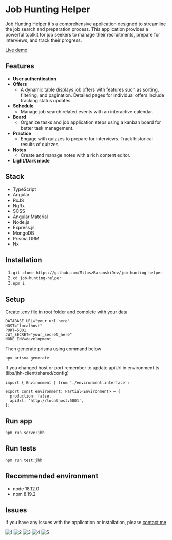 # Job Hunting Helper

Job Hunting Helper it's a comprehensive application designed to streamline the job search and preparation process. This application provides a powerful toolkit for job seekers to manage their recruitments, prepare for interviews, and track their progress.

[Live demo](https://job-hunting-helper.netlify.app/)

## Features

- **User authentication**
- **Offers**
  - A dynamic table displays job offers with features such as sorting, filtering, and pagination. Detailed pages for individual offers include tracking status updates
- **Schedule**
  - Manage job search related events with an interactive calendar.
- **Board**
  - Organize tasks and job application steps using a kanban board for better task management.
- **Practice**
  - Engage with quizzes to prepare for interviews. Track historical results of quizzes.
- **Notes**
  - Create and manage notes with a rich content editor.
- **Light/Dark mode**

## Stack

- TypeScript
- Angular
- RxJS
- NgRx
- SCSS
- Angular Material
- Node.js
- Express.js
- MongoDB
- Prisma ORM
- Nx

## Installation

1. `git clone https://github.com/MiloszBaranskiDev/job-hunting-helper`
2. `cd job-hunting-helper`
2. `npm i`

## Setup

Create .env file in root folder and complete with your data

```
DATABASE_URL="your_url_here"
HOST="localhost"
PORT=5001
JWT_SECRET="your_secret_here"
NODE_ENV=development
```

Then generate prisma using command below

`npx prisma generate`

If you changed host or port remember to update apiUrl in environment.ts (libs/jhh-client/shared/config)

```
import { Environment } from './environment.interface';

export const environment: Partial<Environment> = {
  production: false,
  apiUrl: 'http://localhost:5001',
};
```

## Run app

`npm run serve:jhh`

## Run tests

`npm run test:jhh`

## Recommended environment
- node 18.12.0
- npm 8.19.2

## Issues
If you have any issues with the application or installation, please [contact me](https://miloszbaranskidev.github.io/my-website/)

![1](https://github.com/MiloszBaranskiDev/job-hunting-helper/assets/66494943/4575a5f7-b775-48a5-9288-f2fb02c42ad4)
![2](https://github.com/MiloszBaranskiDev/job-hunting-helper/assets/66494943/0ce13954-5bfe-411a-aa8c-b65bfa8a4447)
![3](https://github.com/MiloszBaranskiDev/job-hunting-helper/assets/66494943/2643d0fc-4fb0-4d36-a262-f0a10a164b31)
![4](https://github.com/MiloszBaranskiDev/job-hunting-helper/assets/66494943/994ede36-d1bf-4633-aa47-bd679f1a5748)
![5](https://github.com/MiloszBaranskiDev/job-hunting-helper/assets/66494943/b8146bd1-2369-4078-8774-5d1b87cbf625)
